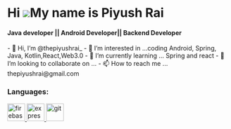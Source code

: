 Hi ![](https://user-images.githubusercontent.com/18350557/176309783-0785949b-9127-417c-8b55-ab5a4333674e.gif)My name is Piyush Rai
======================================================================================================================================
<h4> Java developer || Android Developer|| Backend Developer</h4>
- 👋 Hi, I’m @thepiyushrai_ - 👀 I’m interested in ...coding Android, Spring, Java, Kotlin,React,Web3.0 - 🌱 I’m currently learning ... Spring and react - 💞️ I’m looking to collaborate on ... - 📫 How to reach me ... thepiyushrai@gmail.com


<h3 align="left">Languages:</h3>
<p align="left"> <a href="https://reactjs.org/" target="_blank" rel="noreferrer"> </a> </a> <a href="https://firebase.google.com/" target="_blank" rel="noreferrer">  </a> <a href="https://firebase.google.com/" target="_blank" rel="noreferrer"> <img src="https://upload.wikimedia.org/wikipedia/commons/thumb/9/99/Unofficial_JavaScript_logo_2.svg/2048px-Unofficial_JavaScript_logo_2.svg.png" alt="firebase" width="40" height="40"/> </a> <a href="https://flutter.dev" target="_blank" rel="noreferrer"> <img src="https://cdn-images-1.medium.com/max/1200/1*knHF_qpxdtS8h0Z8EeqowA.png" alt="express" width="40" height="40"/> </a> <a href="https://git-scm.com/" target="_blank" rel="noreferrer"> <img src="https://cdn-icons-png.flaticon.com/512/226/226777.png" alt="git" width="40" height="40"/> </a> <a href="https://tailwindcss.com/" target="_blank" rel="noreferrer"> </a> </p>

<!---
thepiyushrai/thepiyushrai is a ✨ special ✨ repository because its `README.md` (this file) appears on your GitHub profile.
You can click the Preview link to take a look at your changes.
--->
